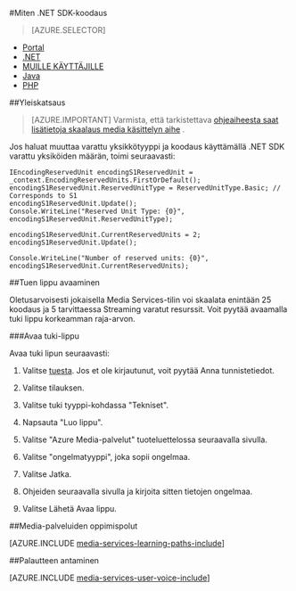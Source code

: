 <properties 
    pageTitle="Voit lisätä koodauksen yksiköt" 
    description="Lue, miten voit lisätä koodauksen yksiköt, jonka .NET"  
    services="media-services" 
    documentationCenter="" 
    authors="juliako" 
    manager="erikre" 
    editor=""/>

<tags 
    ms.service="media-services" 
    ms.workload="media" 
    ms.tgt_pltfrm="na" 
    ms.devlang="na" 
    ms.topic="article" 
    ms.date="09/01/2016"
    ms.author="juliako;milangada;gtrifonov"/>


#<a name="how-to-scale-encoding-with-net-sdk"></a>Miten .NET SDK-koodaus

> [AZURE.SELECTOR]
- [Portal](media-services-portal-scale-media-processing.md )
- [.NET](media-services-dotnet-encoding-units.md)
- [MUILLE KÄYTTÄJILLE](https://msdn.microsoft.com/library/azure/dn859236.aspx)
- [Java](https://github.com/southworkscom/azure-sdk-for-media-services-java-samples)
- [PHP](https://github.com/Azure/azure-sdk-for-php/tree/master/examples/MediaServices)

##<a name="overview"></a>Yleiskatsaus

>[AZURE.IMPORTANT] Varmista, että tarkistettava [ohjeaiheesta saat lisätietoja skaalaus media käsittelyn aihe](media-services-scale-media-processing-overview.md) .
 
Jos haluat muuttaa varattu yksikkötyyppi ja koodaus käyttämällä .NET SDK varattu yksiköiden määrän, toimi seuraavasti:

    IEncodingReservedUnit encodingS1ReservedUnit = _context.EncodingReservedUnits.FirstOrDefault();
    encodingS1ReservedUnit.ReservedUnitType = ReservedUnitType.Basic; // Corresponds to S1
    encodingS1ReservedUnit.Update();
    Console.WriteLine("Reserved Unit Type: {0}", encodingS1ReservedUnit.ReservedUnitType);
    
    encodingS1ReservedUnit.CurrentReservedUnits = 2;
    encodingS1ReservedUnit.Update();
    
    Console.WriteLine("Number of reserved units: {0}", encodingS1ReservedUnit.CurrentReservedUnits);

##<a name="opening-a-support-ticket"></a>Tuen lippu avaaminen

Oletusarvoisesti jokaisella Media Services-tilin voi skaalata enintään 25 koodaus ja 5 tarvittaessa Streaming varatut resurssit. Voit pyytää avaamalla tuki lippu korkeamman raja-arvon.

###<a name="open-a-support-ticket"></a>Avaa tuki-lippu

Avaa tuki lipun seuraavasti:

1. Valitse [tuesta](https://manage.windowsazure.com/?getsupport=true). Jos et ole kirjautunut, voit pyytää Anna tunnistetiedot.

1. Valitse tilauksen.

1. Valitse tuki tyyppi-kohdassa "Tekniset".

1. Napsauta "Luo lippu".

1. Valitse "Azure Media-palvelut" tuoteluettelossa seuraavalla sivulla.

1. Valitse "ongelmatyyppi", joka sopii ongelmaa.

1. Valitse Jatka.

1. Ohjeiden seuraavalla sivulla ja kirjoita sitten tietojen ongelmaa.

1. Valitse Lähetä Avaa lippu.



##<a name="media-services-learning-paths"></a>Media-palveluiden oppimispolut

[AZURE.INCLUDE [media-services-learning-paths-include](../../includes/media-services-learning-paths-include.md)]

##<a name="provide-feedback"></a>Palautteen antaminen

[AZURE.INCLUDE [media-services-user-voice-include](../../includes/media-services-user-voice-include.md)]
